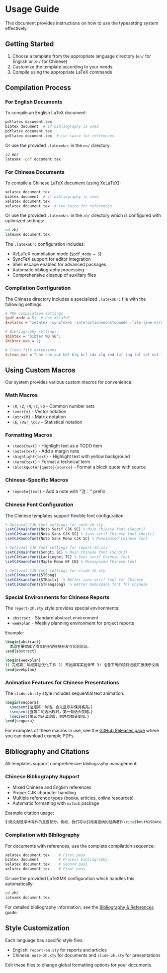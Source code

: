 # Usage Guide

This document provides instructions on how to use the typesetting system effectively.

## Getting Started

1. Choose a template from the appropriate language directory (`en/` for English or `zh/` for Chinese)
2. Customize the template according to your needs
3. Compile using the appropriate LaTeX commands

## Compilation Process

### For English Documents

To compile an English LaTeX document:

```bash
pdflatex document.tex
bibtex document  # if bibliography is used
pdflatex document.tex
pdflatex document.tex  # run twice for references
```

Or use the provided `.latexmkrc` in the `en/` directory:

```bash
cd en/
latexmk -pdf document.tex
```

### For Chinese Documents

To compile a Chinese LaTeX document (using XeLaTeX):

```bash
xelatex document.tex
bibtex document  # if bibliography is used
xelatex document.tex
xelatex document.tex  # run twice for references
```

Or use the provided `.latexmkrc` in the `zh/` directory which is configured with optimized settings:

```bash
cd zh/
latexmk document.tex
```

The `.latexmkrc` configuration includes:
- XeLaTeX compilation mode (`$pdf_mode = 5`)
- SyncTeX support for editor integration
- Shell escape enabled for advanced packages
- Automatic bibliography processing
- Comprehensive cleanup of auxiliary files

### Compilation Configuration

The Chinese directory includes a specialized `.latexmkrc` file with the following settings:

```perl
# PDF compilation settings
$pdf_mode = 5;  # Use XeLaTeX
$xelatex = "xelatex -synctex=1 -interaction=nonstopmode -file-line-error -shell-escape %O %S";

# Bibliography settings
$bibtex = "bibtex %O %B";
$bibtex_use = 2;

# Clean file extensions
$clean_ext = "nav snm aux bbl blg brf idx ilg ind lof log lol lot out toc fdb_latexmk fls ";
```

## Using Custom Macros

Our system provides various custom macros for convenience:

### Math Macros

- `\R`, `\Z`, `\N`, `\C`, `\Q` - Common number sets
- `\vecr{v}` - Vector notation
- `\mtrx{M}` - Matrix notation
- `\E`, `\Var`, `\Cov` - Statistical notation

### Formatting Macros

- `\todo{text}` - Highlight text as a TODO item
- `\note{text}` - Add a margin note
- `\highlight{text}` - Highlight text with yellow background
- `\term{text}` - Format a technical term
- `\blockquoter{quote}{source}` - Format a block quote with source

### Chinese-Specific Macros

- `\mynote{text}` - Add a note with "注：" prefix

### Chinese Font Configuration

The Chinese templates support flexible font configuration:

```tex
% Optional CJK font settings for note-zh.sty
\setCJKmainfont{Noto Serif CJK SC} % Main Chinese font (Songti)
\setCJKsansfont{Noto Sans CJK SC} % Sans-serif Chinese font (Heiti)
\setCJKmonofont{Noto Sans Mono CJK SC} % Monospaced Chinese font

% Optional CJK font settings for report-zh.sty
\setCJKmainfont{Songti SC} % Main Chinese font (Songti)
\setCJKsansfont{Lantinghei TC} % Sans-serif Chinese font
\setCJKmonofont{Maple Mono NF CN} % Monospaced Chinese font

% Optional CJK font settings for slide-zh.sty
\setCJKmainfont{STSong}
\setCJKsansfont{STKaiti}  % Better sans-serif font for Chinese
\setCJKmonofont{STFangsong}  % Better monospace font for Chinese
```

### Special Environments for Chinese Reports

The `report-zh.sty` style provides special environments:

- `abstract` - Standard abstract environment
- `weekplan` - Weekly planning environment for project reports

Example:
```tex
\begin{abstract}
  本周主要完成了项目的关键模块开发与实验验证。
\end{abstract}

\begin{weekplan}
1) 完成第二阶段算法优化工作 2) 开始撰写实验章节 3) 准备下周的项目进度汇报演示文稿
\end{weekplan}
```

### Animation Features for Chinese Presentations

The `slide-zh.sty` style includes sequential text animation:

```tex
\begin{seqpara}
  \seqsent{这是第一句话，会先显示并保持高亮。}
  \seqsent{当第二句话出现时，第一句话会变暗。}
  \seqsent{第三句话出现后，前两句都会变暗。}
\end{seqpara}
```

For examples of these macros in use, see the [GitHub Releases page](https://github.com/jiahaoxiang2000/typesetting/releases) where you can download example PDFs.

## Bibliography and Citations

All templates support comprehensive bibliography management:

### Chinese Bibliography Support

- Mixed Chinese and English references
- Proper CJK character handling
- Multiple reference types (books, articles, online resources)
- Automatic formatting with `natbib` package

Example citation usage:
```tex
引用文献是学术写作的重要部分。例如，我们可以引用高德纳的经典著作\cite{knuth1984texbook}或LaTeX指南\cite{lamport1994latex}。
```

### Compilation with Bibliography

For documents with references, use the complete compilation sequence:
```bash
xelatex document.tex    # First pass
bibtex document         # Process bibliography  
xelatex document.tex    # Second pass
xelatex document.tex    # Final pass
```

Or use the provided LaTeXMK configuration which handles this automatically:
```bash
cd zh/
latexmk document.tex
```

For detailed bibliography information, see the [Bibliography & References](bibliography.md) guide.

## Style Customization

Each language has specific style files:

- English: `report-en.sty` for reports and articles
- Chinese: `note-zh.sty` for documents and `slide-zh.sty` for presentations

Edit these files to change global formatting options for your documents.
